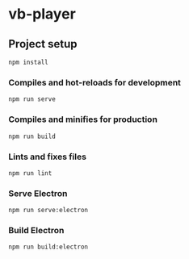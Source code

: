 # vb-player

## Project setup
```
npm install
```

### Compiles and hot-reloads for development
```
npm run serve
```

### Compiles and minifies for production
```
npm run build
```

### Lints and fixes files
```
npm run lint
```

### Serve Electron
```
npm run serve:electron
```

### Build Electron
```
npm run build:electron
```